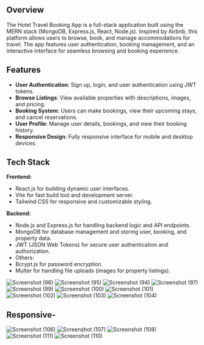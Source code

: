 ## Overview
The Hotel Travel Booking App is a full-stack application built using the MERN stack (MongoDB, Express.js, React, Node.js). Inspired by Airbnb, this platform allows users to browse, book, and manage accommodations for travel. The app features user authentication, booking management, and an interactive interface for seamless browsing and booking experience.

## Features

- **User Authentication**: Sign up, login, and user authentication using JWT tokens.
- **Browse Listings**: View available properties with descriptions, images, and pricing.
- **Booking System**: Users can make bookings, view their upcoming stays, and cancel reservations.
- **User Profile**: Manage user details, bookings, and view their booking history.
- **Responsive Design**: Fully responsive interface for mobile and desktop devices.


## Tech Stack

**Frontend:**
- React.js for building dynamic user interfaces.
- Vite for fast build tool and development server.
- Tailwind CSS for responsive and customizable styling.

**Backend:**
- Node.js and Express.js for handling backend logic and API endpoints.
- MongoDB for database management and storing user, booking, and property data.
- JWT (JSON Web Tokens) for secure user authentication and authorization.
- Others:
- Bcrypt.js for password encryption.
- Multer for handling file uploads (images for property listings).

![Screenshot (96)](https://github.com/user-attachments/assets/d8db91e0-ee68-4918-abd4-5d9b7d7cb8f0)
![Screenshot (95)](https://github.com/user-attachments/assets/efd8dfaf-304f-4024-b543-9c73cfd8203a)
![Screenshot (94)](https://github.com/user-attachments/assets/1c19d3ba-f23e-46be-b637-abccbf32e948)
![Screenshot (97)](https://github.com/user-attachments/assets/ccf27933-262b-4d60-90d9-7fbef6fcadf0)
![Screenshot (99)](https://github.com/user-attachments/assets/31353111-ac40-403c-84b8-56aac915c39a)
![Screenshot (100)](https://github.com/user-attachments/assets/ff3f57e3-b836-40c5-8c35-acd6186282fa)
![Screenshot (101)](https://github.com/user-attachments/assets/99e3c7a7-c33b-42d7-9a84-236a1ee1189f)
![Screenshot (102)](https://github.com/user-attachments/assets/c7347fed-51dd-42b4-99e6-310d2c75dd34)
![Screenshot (103)](https://github.com/user-attachments/assets/971033f9-615a-4b61-a3f8-8f72099e1dbf)
![Screenshot (104)](https://github.com/user-attachments/assets/6e8766f9-f06c-402a-bc57-779bd06447cc)

## Responsive-
![Screenshot (106)](https://github.com/user-attachments/assets/7e985cdf-a497-47a6-a151-3fe0d5296fcd)
![Screenshot (107)](https://github.com/user-attachments/assets/55b1fa9d-7810-4580-a29e-daf025892eb8)
![Screenshot (108)](https://github.com/user-attachments/assets/5b761797-aa0d-45e6-9cf1-c7574c0f1efb)
![Screenshot (111)](https://github.com/user-attachments/assets/21e16245-e33b-491f-afa4-b1c956135223)
![Screenshot (110)](https://github.com/user-attachments/assets/c33a8e56-845f-46d4-a325-b17c7bb03655)














